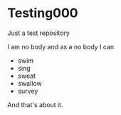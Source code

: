 # Testing000
Just a test repository

I am no body and as a no body I can
- swim
- sing
- sweat
- swallow
- survey

And that's about it.
